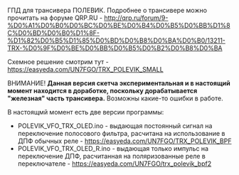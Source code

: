 ГПД для трансивера ПОЛЕВИК.
Подробнее о трансивере можно прочитать на форуме QRP.RU - http://qrp.ru/forum/9-%D0%A1%D0%B0%D0%BC%D0%BE%D0%B4%D0%B5%D0%BB%D1%8C%D0%BD%D0%B0%D1%8F-%D1%82%D0%B5%D1%85%D0%BD%D0%B8%D0%BA%D0%B0/13211-TRX-%D0%9F%D0%BE%D0%BB%D0%B5%D0%B2%D0%B8%D0%BA

Схемное решение смотрим тут - https://easyeda.com/UN7FGO/TRX_POLEVIK_SMALL

ВНИМАНИЕ!
**Данная версия скетча экспериментальная и в настоящий момент находится в доработке, поскольку дорабатывается "железная" часть трансивера.**
Возможны какие-то ошибки в работе.

В настоящмй момент есть две версии программы:
- POLEVIK_VFO_TRX_OLED.ino - выдающая постоянный сигнал на переключение полосового фильтра, расчитана на использование в ДПФ обычных реле - https://easyeda.com/UN7FGO/TRX_POLEVIK_BPF
- POLEVIK_VFO_TRX_OLED_R.ino - выдающая только импульс на переключение ДПФ, расчитанная на поляризованные реле в переключателе - https://easyeda.com/UN7FGO/trx_polevik_bpf2
